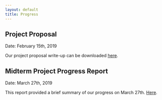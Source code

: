 ```yaml
---
layout: default
title: Progress
---
```


## Project Proposal 

Date: February 15th, 2019

Our project proposal write-up can be downloaded [here](./assets/CXR_CT_CS766_Project_Proposal.pdf).


## Midterm Project Progress Report
Date: March 27th, 2019

This report provided a brief summary of our progress on March 27th. [Here](./assets/CXR-CT_CS766_Project_Midterm_Report.pdf).

